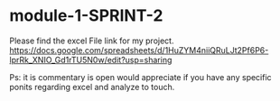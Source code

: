 # module-1-SPRINT-2

Please find the excel File link for my project.
https://docs.google.com/spreadsheets/d/1HuZYM4niiQRuLJt2Pf6P6-lprRk_XNIO_Gd1rTU5N0w/edit?usp=sharing

Ps: it is commentary is open would appreciate if you have any specific ponits regarding excel and analyze to touch.
